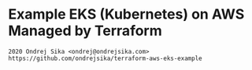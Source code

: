 # Example EKS (Kubernetes) on AWS Managed by Terraform

    2020 Ondrej Sika <ondrej@ondrejsika.com>
    https://github.com/ondrejsika/terraform-aws-eks-example
